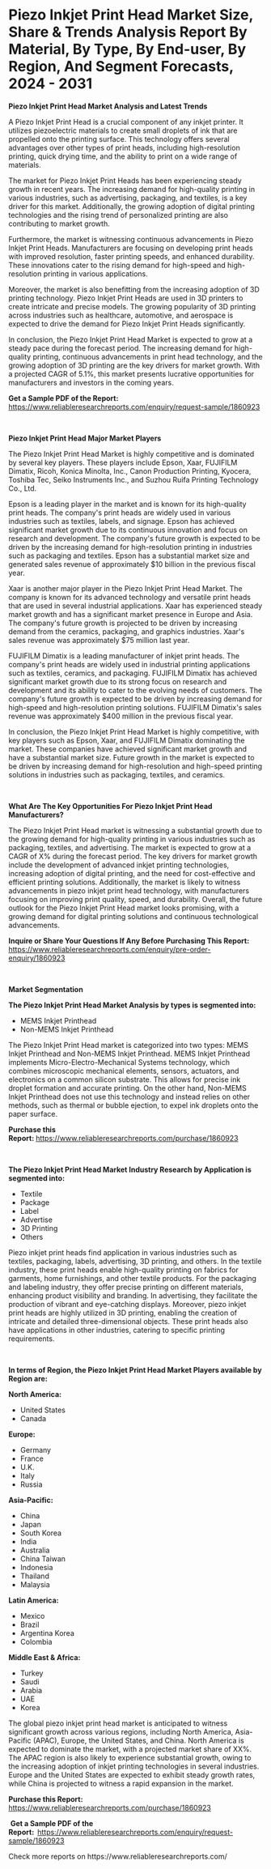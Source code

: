 <p><h1>Piezo Inkjet Print Head Market Size, Share & Trends Analysis Report By Material, By Type, By End-user, By Region, And Segment Forecasts, 2024 - 2031</h1></p><p><strong>Piezo Inkjet Print Head Market Analysis and Latest Trends</strong></p>
<p><p>A Piezo Inkjet Print Head is a crucial component of any inkjet printer. It utilizes piezoelectric materials to create small droplets of ink that are propelled onto the printing surface. This technology offers several advantages over other types of print heads, including high-resolution printing, quick drying time, and the ability to print on a wide range of materials.</p><p>The market for Piezo Inkjet Print Heads has been experiencing steady growth in recent years. The increasing demand for high-quality printing in various industries, such as advertising, packaging, and textiles, is a key driver for this market. Additionally, the growing adoption of digital printing technologies and the rising trend of personalized printing are also contributing to market growth.</p><p>Furthermore, the market is witnessing continuous advancements in Piezo Inkjet Print Heads. Manufacturers are focusing on developing print heads with improved resolution, faster printing speeds, and enhanced durability. These innovations cater to the rising demand for high-speed and high-resolution printing in various applications.</p><p>Moreover, the market is also benefitting from the increasing adoption of 3D printing technology. Piezo Inkjet Print Heads are used in 3D printers to create intricate and precise models. The growing popularity of 3D printing across industries such as healthcare, automotive, and aerospace is expected to drive the demand for Piezo Inkjet Print Heads significantly.</p><p>In conclusion, the Piezo Inkjet Print Head Market is expected to grow at a steady pace during the forecast period. The increasing demand for high-quality printing, continuous advancements in print head technology, and the growing adoption of 3D printing are the key drivers for market growth. With a projected CAGR of 5.1%, this market presents lucrative opportunities for manufacturers and investors in the coming years.</p></p>
<p><strong>Get a Sample PDF of the Report:&nbsp;</strong> <a href="https://www.reliableresearchreports.com/enquiry/request-sample/1860923">https://www.reliableresearchreports.com/enquiry/request-sample/1860923</a></p>
<p>&nbsp;</p>
<p><strong>Piezo Inkjet Print Head Major Market Players</strong></p>
<p><p>The Piezo Inkjet Print Head Market is highly competitive and is dominated by several key players. These players include Epson, Xaar, FUJIFILM Dimatix, Ricoh, Konica Minolta, Inc., Canon Production Printing, Kyocera, Toshiba Tec, Seiko Instruments Inc., and Suzhou Ruifa Printing Technology Co., Ltd.</p><p>Epson is a leading player in the market and is known for its high-quality print heads. The company's print heads are widely used in various industries such as textiles, labels, and signage. Epson has achieved significant market growth due to its continuous innovation and focus on research and development. The company's future growth is expected to be driven by the increasing demand for high-resolution printing in industries such as packaging and textiles. Epson has a substantial market size and generated sales revenue of approximately $10 billion in the previous fiscal year.</p><p>Xaar is another major player in the Piezo Inkjet Print Head Market. The company is known for its advanced technology and versatile print heads that are used in several industrial applications. Xaar has experienced steady market growth and has a significant market presence in Europe and Asia. The company's future growth is projected to be driven by increasing demand from the ceramics, packaging, and graphics industries. Xaar's sales revenue was approximately $75 million last year.</p><p>FUJIFILM Dimatix is a leading manufacturer of inkjet print heads. The company's print heads are widely used in industrial printing applications such as textiles, ceramics, and packaging. FUJIFILM Dimatix has achieved significant market growth due to its strong focus on research and development and its ability to cater to the evolving needs of customers. The company's future growth is expected to be driven by increasing demand for high-speed and high-resolution printing solutions. FUJIFILM Dimatix's sales revenue was approximately $400 million in the previous fiscal year.</p><p>In conclusion, the Piezo Inkjet Print Head Market is highly competitive, with key players such as Epson, Xaar, and FUJIFILM Dimatix dominating the market. These companies have achieved significant market growth and have a substantial market size. Future growth in the market is expected to be driven by increasing demand for high-resolution and high-speed printing solutions in industries such as packaging, textiles, and ceramics.</p></p>
<p>&nbsp;</p>
<p><strong>What Are The Key Opportunities For Piezo Inkjet Print Head Manufacturers?</strong></p>
<p><p>The Piezo Inkjet Print Head market is witnessing a substantial growth due to the growing demand for high-quality printing in various industries such as packaging, textiles, and advertising. The market is expected to grow at a CAGR of X% during the forecast period. The key drivers for market growth include the development of advanced inkjet printing technologies, increasing adoption of digital printing, and the need for cost-effective and efficient printing solutions. Additionally, the market is likely to witness advancements in piezo inkjet print head technology, with manufacturers focusing on improving print quality, speed, and durability. Overall, the future outlook for the Piezo Inkjet Print Head market looks promising, with a growing demand for digital printing solutions and continuous technological advancements.</p></p>
<p><strong>Inquire or Share Your Questions If Any Before Purchasing This Report:</strong> <a href="https://www.reliableresearchreports.com/enquiry/pre-order-enquiry/1860923">https://www.reliableresearchreports.com/enquiry/pre-order-enquiry/1860923</a></p>
<p>&nbsp;</p>
<p><strong>Market Segmentation</strong></p>
<p><strong>The Piezo Inkjet Print Head Market Analysis by types is segmented into:</strong></p>
<p><ul><li>MEMS Inkjet Printhead</li><li>Non-MEMS Inkjet Printhead</li></ul></p>
<p><p>The Piezo Inkjet Print Head market is categorized into two types: MEMS Inkjet Printhead and Non-MEMS Inkjet Printhead. MEMS Inkjet Printhead implements Micro-Electro-Mechanical Systems technology, which combines microscopic mechanical elements, sensors, actuators, and electronics on a common silicon substrate. This allows for precise ink droplet formation and accurate printing. On the other hand, Non-MEMS Inkjet Printhead does not use this technology and instead relies on other methods, such as thermal or bubble ejection, to expel ink droplets onto the paper surface.</p></p>
<p><strong>Purchase this Report:&nbsp;</strong><a href="https://www.reliableresearchreports.com/purchase/1860923">https://www.reliableresearchreports.com/purchase/1860923</a></p>
<p>&nbsp;</p>
<p><strong>The Piezo Inkjet Print Head Market Industry Research by Application is segmented into:</strong></p>
<p><ul><li>Textile</li><li>Package</li><li>Label</li><li>Advertise</li><li>3D Printing</li><li>Others</li></ul></p>
<p><p>Piezo inkjet print heads find application in various industries such as textiles, packaging, labels, advertising, 3D printing, and others. In the textile industry, these print heads enable high-quality printing on fabrics for garments, home furnishings, and other textile products. For the packaging and labeling industry, they offer precise printing on different materials, enhancing product visibility and branding. In advertising, they facilitate the production of vibrant and eye-catching displays. Moreover, piezo inkjet print heads are highly utilized in 3D printing, enabling the creation of intricate and detailed three-dimensional objects. These print heads also have applications in other industries, catering to specific printing requirements.</p></p>
<p>&nbsp;</p>
<p><strong>In terms of Region, the Piezo Inkjet Print Head Market Players available by Region are:</strong></p>
<p>
    <p> <strong> North America: </strong>
        <ul>
            <li>United States</li>
            <li>Canada</li>
        </ul>
        </p> 
    <p> <strong> Europe: </strong>
        <ul>
            <li>Germany</li>
            <li>France</li>
            <li>U.K.</li>
            <li>Italy</li>
            <li>Russia</li>
        </ul>
        </p> 
    <p> <strong> Asia-Pacific: </strong>
        <ul>
            <li>China</li>
            <li>Japan</li>
            <li>South Korea</li>
            <li>India</li>
            <li>Australia</li>
            <li>China Taiwan</li>
            <li>Indonesia</li>
            <li>Thailand</li>
            <li>Malaysia</li>
        </ul>
        </p> 
    <p> <strong> Latin America: </strong>
        <ul>
            <li>Mexico</li>
            <li>Brazil</li>
            <li>Argentina Korea</li>
            <li>Colombia</li>
        </ul>
        </p> 
    <p> <strong> Middle East & Africa: </strong>
        <ul>
            <li>Turkey</li>
            <li>Saudi</li>
            <li>Arabia</li>
            <li>UAE</li>
            <li>Korea</li>
        </ul>
    </p>
    </p>
<p><p>The global piezo inkjet print head market is anticipated to witness significant growth across various regions, including North America, Asia-Pacific (APAC), Europe, the United States, and China. North America is expected to dominate the market, with a projected market share of XX%. The APAC region is also likely to experience substantial growth, owing to the increasing adoption of inkjet printing technologies in several industries. Europe and the United States are expected to exhibit steady growth rates, while China is projected to witness a rapid expansion in the market.</p></p>
<p><strong>Purchase this Report: </strong><a href="https://www.reliableresearchreports.com/purchase/1860923">https://www.reliableresearchreports.com/purchase/1860923</a></p>
<p>&nbsp;<strong>Get a Sample PDF of the Report:&nbsp;&nbsp;</strong><a href="https://www.reliableresearchreports.com/enquiry/request-sample/1860923">https://www.reliableresearchreports.com/enquiry/request-sample/1860923</a></p>
<p><strong></strong></p>
<p>Check more reports on https://www.reliableresearchreports.com/</p>